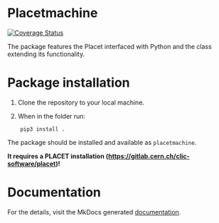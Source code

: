 # Placetmachine

[![Coverage Status](https://coveralls.io/repos/github/drozzoff/Placetmachine/badge.svg?branch=master)](https://coveralls.io/github/drozzoff/Placetmachine?branch=master)

The package features the Placet interfaced with Python and the class extending its functionality.


# Package installation

1. Clone the repository to your local machine.

2. When in the folder run:
```
    pip3 install .
```
The package should be installed and available as `placetmachine`.

**It requires a PLACET installation (https://gitlab.cern.ch/clic-software/placet)!**

# Documentation
For the details, visit the MkDocs generated [documentation](https://drozzoff.github.io/Placetmachine/).
